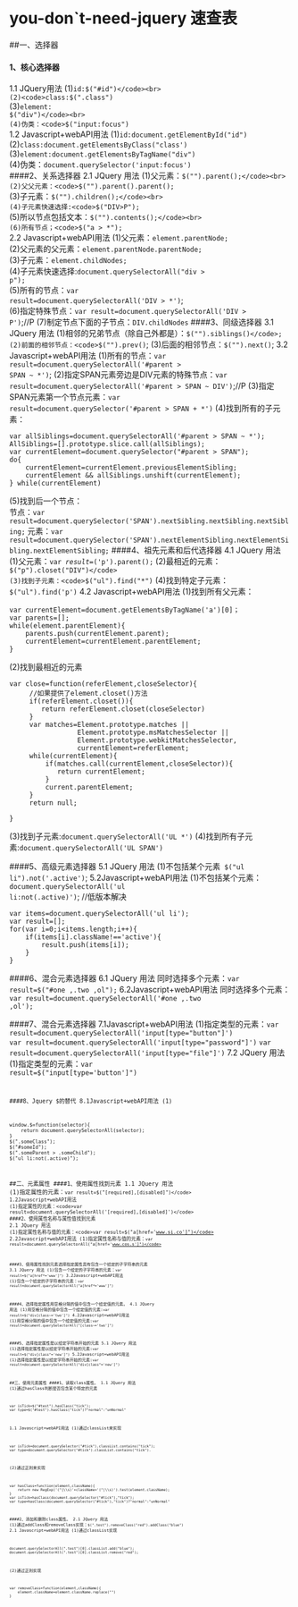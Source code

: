 # you-don`t-need-jquery 速查表
##一、选择器
#### 1、核心选择器
1.1 JQuery用法
(1)<code>id:$("#id")</code><br>
(2)<code>class:$(".class")</code><br>
(3)<code>element: $("div")</code><br>
(4)伪类：<code>$("input:focus")</code><br>
1.2 Javascript+webAPI用法
(1)<code>id:document.getElementById("id")</code><br>
(2)<code>class:document.getElementsByClass("class')</code><br>
(3)<code>element:document.getElementsByTagName("div")</code><br>
(4)伪类：<code>document.querySelector('input:focus')</code><br>
####2、关系选择器
2.1 JQuery 用法
(1)父元素：<code>$("").parent();</code><br>
(2)父父元素：<code>$("").parent().parent();</code><br>
(3)子元素：<code>$("").children();</code><br>
(4)子元素快速选择:<code>$("DIV>P");</code><br>
(5)所以节点包括文本：<code>$("").contents();</code><br>
(6)所有节点；<code>$("a > *");</code><br>
2.2 Javascript+webAPI用法
(1)父元素：<code>element.parentNode;</code><br>
(2)父元素的父元素：<code>element.parentNode.parentNode;</code><br>
(3)子元素：<code>element.childNodes;</code><br>
(4)子元素快速选择:<code>document.querySelectorAll("div > p");</code><br>
(5)所有的节点：<code>var result=document.querySelectorAll('DIV > *')</code>;<br>
(6)指定特殊节点：<code>var result=document.querySelectorAll('DIV > P')</code>;//P
(7)制定节点下面的子节点：<code>DIV.childNodes</code>
####3、同级选择器
3.1 JQuery 用法
(1)相邻的兄弟节点（除自己外都是）：<code>$("").siblings()</code>;
(2)前面的相邻节点：<code>$("").prev()</code>;
(3)后面的相邻节点：<code>$("").next()</code>;
3.2 Javascript+webAPI用法
(1)所有的节点：<code>var result=document.querySelectorAll('#parent > SPAN ~ *')</code>;
(2)指定SPAN元素旁边是DIV元素的特殊节点：<code>var result=document.querySelectorAll('#parent > SPAN ~ DIV')</code>;//P
(3)指定SPAN元素第一个节点元素：<code>var result=document.querySelector('#parent > SPAN + *')</code>
(4)找到所有的子元素：
```
var allSiblings=document.querySelectorAll('#parent > SPAN ~ *');
AllSiblings=[].prototype.slice.call(allSiblings);
var currentElement=document.querySelector("#parent > SPAN");
do{
    currentElement=currentElement.previousElementSibling;
    currentElement && allSiblings.unshift(currentElement);
} while(currentElement)
```
(5)找到后一个节点：<br>
节点：<code>var result=document.querySelector('SPAN').nextSibling.nextSibling.nextSibling;</code>
元素：<code>var result=document.querySelector('SPAN').nextElementSibling.nextElementSibling.nextElementSibling;</code>
####4、祖先元素和后代选择器
4.1 JQuery 用法
(1)父元素：<code>var $result=$('p').parent();</code>
(2)最相近的元素：<code>$("p").closet("DIV")</code>
(3)找到子元素：<code>$("ul").find("*")</code>
(4)找到特定子元素：<code>$("ul").find('p')</code>
4.2 Javascript+webAPI用法
(1)找到所有父元素：
```
var currentElement=document.getElementsByTagName('a')[0]；
var parents=[];
while(element.parentElement){
    parents.push(currentElement.parent);
    currentElement=currentElement.parentElement;
}
```
(2)找到最相近的元素
```
var close=function(referElement,closeSelector){
     //如果提供了element.closet()方法
     if(referElement.closet()){
        return referElement.closet(closeSelector)
     }
     var matches=Element.prototype.matches ||
                 Element.prototype.msMatchesSelector ||
                 Element.prototype.webkitMatchesSelector,
                 currentElement=referElement;
     while(currentElement){
         if(matches.call(currentElement,closeSelector)){
            return currentElement;
         }
         current.parentElement;
     }
     return null;

}
```
(3)找到子元素:<code>document.querySelectorAll('UL *')</code>
(4)找到所有子元素:<code>document.querySelectorAll('UL SPAN')</code>

####5、高级元素选择器
5.1 JQuery 用法
(1)不包括某个元素<code> $("ul li").not('.active')</code>;
5.2Javascript+webAPI用法
(1)不包括某个元素：<code>document.querySelectorAll('ul li:not(.active)')</code>;
//低版本解决
```
var items=document.querySelectorAll('ul li');
var result=[];
for(var i=0;i<items.length;i++){
    if(items[i].className!=='active'){
        result.push(items[i]);
    }
}
```
####6、混合元素选择器
6.1 JQuery 用法
同时选择多个元素：<code>var result=$("#one ,.two ,ol");</code>
6.2Javascript+webAPI用法
同时选择多个元素：<code>var result=document.querySelectorAll('#one ,.two ,ol');</code>

####7、混合元素选择器
7.1Javascript+webAPI用法
(1)指定类型的元素：<code>var result=document.querySelectorAll('input[type="button"]')</code>
<code> var result=document.querySelectorAll('input[type="password"]')</code>
<code>var result=document.querySelectorAll('input[type="file"]')</code>
7.2 JQuery 用法
(1)指定类型的元素：<code>var result=$("input[type='button']")<code>

####8、Jquery $的替代
8.1Javascript+webAPI用法
(1)
```
window.$=function(selector){
    return document.querySelectorAll(selector);
}
$(".someClass");
$("#someId");
$(".someParent > .someChild");
$("ul li:not(.active)");
```
##二、元素属性
####1、使用属性找到元素
1.1 JQuery 用法
(1)指定属性的元素：<code>var result=$("[required],[disabled]")</code>
1.2Javascript+webAPI用法
(1)指定属性的元素：<code>var result=document.querySelectorAll('[required],[disabled]')</code>
####2、使用属性名称与属性值找到元素
2.1 JQuery 用法
(1)指定属性名称与值的元素：<code>var result=$("a[href='www.si.co']")</code>
2.2Javascript+webAPI用法
(1)指定属性名称与值的元素：<code>var result=document.querySelectorAll("a[href='www.cos.s']")</code>

####3、使用属性找到元素选择指定属性具有包含一个给定的子字符串的元素
3.1 JQuery 用法
(1)包含一个给定的子字符串的元素：<code>var result=$("a[href*='www']")</code>
3.2Javascript+webAPI用法
(1)包含一个给定的子字符串的元素：<code>var result=document.querySelectorAll("a[href*='www']")</code>

####4、选择指定属性用空格分隔的值中包含一个给定值的元素。
4.1 JQuery 用法
(1)用空格分隔的值中包含一个给定值的元素:<code>var result=$("div[class~='two']")</code>
4.2Javascript+webAPI用法
(1)用空格分隔的值中包含一个给定值的元素:<code>var result=document.querySelectorAll("[class~='two']")</code>

####5、选择指定属性是以给定字符串开始的元素
5.1 JQuery 用法
(1)选择指定属性是以给定字符串开始的元素:<code>var result=$("div[class^='new']")</code>
5.2Javascript+webAPI用法
(1)选择指定属性是以给定字符串开始的元素:<code>var result=document.querySelectorAll("div[class^='new']")</code>

##三、使用元素属性
####1、读取class属性。
1.1 JQuery 用法
(1)通过hasClass判断是否包含某个特定的元素
```
var isTick=$("#test").hasClass("tick");
var type=$("#test").hasClass("tick")?"normal":"unNormal"
```
1.1 Javascript+webAPI用法
(1)通过classList来实现
```
var isTick=document.querySelector("#tick").classList.contains("tick");
var type=document.querySelector("#tick").classList.contains("tick").
```
(2)通过正则来实现
```
var hasClass=function(element,className){
    return new RegExp('(^|\\s)'+className+'(^|\\s)').test(element.className);
}
var isTick=hasClass(document.querySelector("#tick"),"tick");
var type=hasClass(document.querySelector("#tick"),"tick")?"normal":"unNormal"
```
####2、添加和删除class属性。
2.1 JQuery 用法
(1)通过addClass和removeClass实现：<code>$(".test").removeClass("red").addClass("blue")</code>
2.1 Javascript+webAPI用法
(1)通过classList实现
```
document.querySelectorAll(".test")[0].classList.add("blue");
document.querySelectorAll(".test")[0].classList.remove("red");
```
(2)通过正则实现
```
var removeClass=function(element,className){
    element.className=element.className.replace("")
}
```















